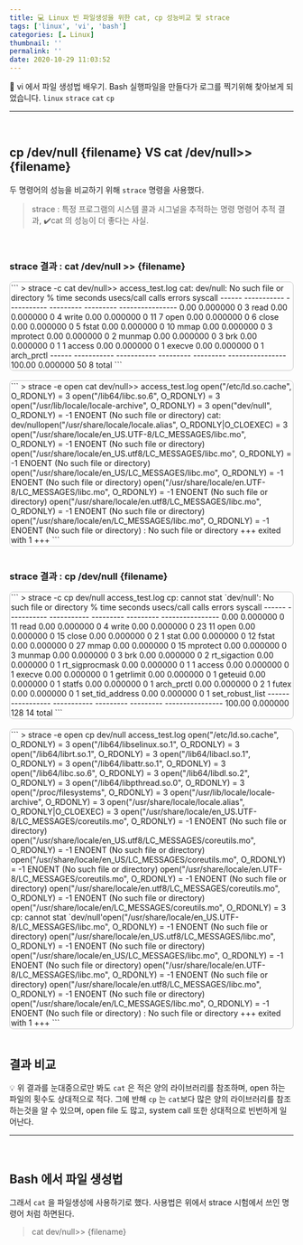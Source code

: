 ```yaml
---
title: 💻 Linux 빈 파일생성을 위한 cat, cp 성능비교 및 strace
tags: ['linux', 'vi', 'bash']
categories: [☁️ Linux]
thumbnail: ''
permalink: ''
date: 2020-10-29 11:03:52
---
```


📁 vi 에서 파일 생성법 배우기.
Bash 실행파일을 만들다가 로그를 찍기위해 찾아보게 되었습니다.
`linux` `strace` `cat` `cp`
<!-- excerpt -->
<!-- toc -->

---

<br/>


## cp /dev/null {filename} VS cat /dev/null>>{filename} 
두 명령어의 성능을 비교하기 위해 `strace` 명령을 사용했다.
>strace : 특정 프로그램의 시스템 콜과 시그널을 추적하는 명령
명령어 추적 결과, ✔️cat 의 성능이 더 좋다는 사실.

<br/>

### strace 결과 : cat /dev/null >> {filename}

<div style="border: 1px solid #CACACA; border-radius: 0.5em; padding: 0.1em">
```
> strace -c cat dev/null>> access_test.log   
cat: dev/null: No such file or directory
% time     seconds  usecs/call     calls    errors syscall
------ ----------- ----------- --------- --------- ----------------
  0.00    0.000000           0         3           read
  0.00    0.000000           0         4           write
  0.00    0.000000           0        11         7 open
  0.00    0.000000           0         6           close
  0.00    0.000000           0         5           fstat
  0.00    0.000000           0        10           mmap
  0.00    0.000000           0         3           mprotect
  0.00    0.000000           0         2           munmap
  0.00    0.000000           0         3           brk
  0.00    0.000000           0         1         1 access
  0.00    0.000000           0         1           execve
  0.00    0.000000           0         1           arch_prctl
------ ----------- ----------- --------- --------- ----------------
100.00    0.000000                    50         8 total
```
</div>
<br/>
<div style="border: 1px solid #CACACA; border-radius: 0.5em; padding: 0.1em">
```
> strace -e open cat dev/null>> access_test.log   
open("/etc/ld.so.cache", O_RDONLY)      = 3
open("/lib64/libc.so.6", O_RDONLY)      = 3
open("/usr/lib/locale/locale-archive", O_RDONLY) = 3
open("dev/null", O_RDONLY)              = -1 ENOENT (No such file or directory)
cat: dev/nullopen("/usr/share/locale/locale.alias", O_RDONLY|O_CLOEXEC) = 3
open("/usr/share/locale/en_US.UTF-8/LC_MESSAGES/libc.mo", O_RDONLY) = -1 ENOENT (No such file or directory)
open("/usr/share/locale/en_US.utf8/LC_MESSAGES/libc.mo", O_RDONLY) = -1 ENOENT (No such file or directory)
open("/usr/share/locale/en_US/LC_MESSAGES/libc.mo", O_RDONLY) = -1 ENOENT (No such file or directory)
open("/usr/share/locale/en.UTF-8/LC_MESSAGES/libc.mo", O_RDONLY) = -1 ENOENT (No such file or directory)
open("/usr/share/locale/en.utf8/LC_MESSAGES/libc.mo", O_RDONLY) = -1 ENOENT (No such file or directory)
open("/usr/share/locale/en/LC_MESSAGES/libc.mo", O_RDONLY) = -1 ENOENT (No such file or directory)
: No such file or directory
+++ exited with 1 +++
```
</div>

<br/>

###  strace 결과 : cp /dev/null {filename}

<div style="border: 1px solid #CACACA; border-radius: 0.5em; padding: 0.1em">
```
> strace -c cp dev/null access_test.log   
cp: cannot stat `dev/null': No such file or directory
% time     seconds  usecs/call     calls    errors syscall
------ ----------- ----------- --------- --------- ----------------
  0.00    0.000000           0        11           read
  0.00    0.000000           0         4           write
  0.00    0.000000           0        23        11 open
  0.00    0.000000           0        15           close
  0.00    0.000000           0         2         1 stat
  0.00    0.000000           0        12           fstat
  0.00    0.000000           0        27           mmap
  0.00    0.000000           0        15           mprotect
  0.00    0.000000           0         3           munmap
  0.00    0.000000           0         3           brk
  0.00    0.000000           0         2           rt_sigaction
  0.00    0.000000           0         1           rt_sigprocmask
  0.00    0.000000           0         1         1 access
  0.00    0.000000           0         1           execve
  0.00    0.000000           0         1           getrlimit
  0.00    0.000000           0         1           geteuid
  0.00    0.000000           0         1           statfs
  0.00    0.000000           0         1           arch_prctl
  0.00    0.000000           0         2         1 futex
  0.00    0.000000           0         1           set_tid_address
  0.00    0.000000           0         1           set_robust_list
------ ----------- ----------- --------- --------- ----------------
100.00    0.000000                   128        14 total
```
</div>

<br/>
<div style="border: 1px solid #CACACA; border-radius: 0.5em; padding: 0.1em">
```
> strace -e open cp dev/null access_test.log  
open("/etc/ld.so.cache", O_RDONLY)      = 3
open("/lib64/libselinux.so.1", O_RDONLY) = 3
open("/lib64/librt.so.1", O_RDONLY)     = 3
open("/lib64/libacl.so.1", O_RDONLY)    = 3
open("/lib64/libattr.so.1", O_RDONLY)   = 3
open("/lib64/libc.so.6", O_RDONLY)      = 3
open("/lib64/libdl.so.2", O_RDONLY)     = 3
open("/lib64/libpthread.so.0", O_RDONLY) = 3
open("/proc/filesystems", O_RDONLY)     = 3
open("/usr/lib/locale/locale-archive", O_RDONLY) = 3
open("/usr/share/locale/locale.alias", O_RDONLY|O_CLOEXEC) = 3
open("/usr/share/locale/en_US.UTF-8/LC_MESSAGES/coreutils.mo", O_RDONLY) = -1 ENOENT (No such file or directory)
open("/usr/share/locale/en_US.utf8/LC_MESSAGES/coreutils.mo", O_RDONLY) = -1 ENOENT (No such file or directory)
open("/usr/share/locale/en_US/LC_MESSAGES/coreutils.mo", O_RDONLY) = -1 ENOENT (No such file or directory)
open("/usr/share/locale/en.UTF-8/LC_MESSAGES/coreutils.mo", O_RDONLY) = -1 ENOENT (No such file or directory)
open("/usr/share/locale/en.utf8/LC_MESSAGES/coreutils.mo", O_RDONLY) = -1 ENOENT (No such file or directory)
open("/usr/share/locale/en/LC_MESSAGES/coreutils.mo", O_RDONLY) = 3
cp: cannot stat `dev/null'open("/usr/share/locale/en_US.UTF-8/LC_MESSAGES/libc.mo", O_RDONLY) = -1 ENOENT (No such file or directory)
open("/usr/share/locale/en_US.utf8/LC_MESSAGES/libc.mo", O_RDONLY) = -1 ENOENT (No such file or directory)
open("/usr/share/locale/en_US/LC_MESSAGES/libc.mo", O_RDONLY) = -1 ENOENT (No such file or directory)
open("/usr/share/locale/en.UTF-8/LC_MESSAGES/libc.mo", O_RDONLY) = -1 ENOENT (No such file or directory)
open("/usr/share/locale/en.utf8/LC_MESSAGES/libc.mo", O_RDONLY) = -1 ENOENT (No such file or directory)
open("/usr/share/locale/en/LC_MESSAGES/libc.mo", O_RDONLY) = -1 ENOENT (No such file or directory)
: No such file or directory
+++ exited with 1 +++
```
</div>

<br/>


## 결과 비교 

💡 위 결과를 눈대중으로만 봐도 `cat` 은 적은 양의 라이브러리를 참조하며, open 하는 파일의 횟수도 상대적으로 적다. 
그에 반해 `cp` 는 `cat`보다 많은 양의 라이브러리를 참조하는것을 알 수 있으며, open file 도 많고, system call 또한 상대적으로 빈번하게 일어난다.

---

<br/>

## Bash 에서 파일 생성법

그래서 `cat` 을 파일생성에 사용하기로 했다.
사용법은 위에서 strace 시험에서 쓰인 명령어 처럼 하면된다.
>cat dev/null>> {filename}